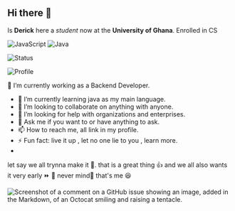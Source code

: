 ## Hi there 👋
Is **Derick** here a _student_ now at the **University of Ghana**.
Enrolled in CS


![JavaScript](https://img.shields.io/badge/JavaScript-yellow?logo=javascript&logoColor=white&style=flat-square)
![Java](https://img.shields.io/badge/Java-orange?logo=java&logoColor=white&style=flat-square)


![Status](https://img.shields.io/badge/status-active-brightgreen?java&logoColor=white&style=flat-square
)

![Profile](https://img.shields.io/badge/Derrick%20Obeng-B%20Grade%20-%20Java-orange?logo=java&logoColor=white&style=flat-square)


<!--
**Derick-Obeng/Derick-Obeng** is a ✨ _special_ ✨ repository because its `README.md` (this file) appears on your GitHub profile.

Here are some ideas to get you started:


- 🔭 I’m currently working on ...
- 🌱 I’m currently learning ...
- 👯 I’m looking to collaborate on ...
- 🤔 I’m looking for help with ...
- 💬 Ask me about ...
- 📫 How to reach me: ...
- 😄 Pronouns: ...
- ⚡ Fun fact: ...
-->
🔭 I’m currently working as a Backend Developer.
- 🌱 I’m currently learning java as my main language.
- 👯 I’m looking to collaborate on anything with anyone.
- 🤔 I’m looking for help with organizations and enterprises.
- 💬 Ask me if you want to or have anything to ask.
- 📫 How to reach me, all link in my profile.
- ⚡ Fun fact: live it up , let no one lie to you , learn more.
- 


let say we all trynna make it 🥇.
that is a great thing 👍
and we all also wants it very early ⏩ 🚤
never mind🙂 that's me 😆

![Screenshot of a comment on a GitHub issue showing an image, added in the Markdown, of an Octocat smiling and raising a tentacle.](https://myoctocat.com/assets/images/base-octocat.svg)
